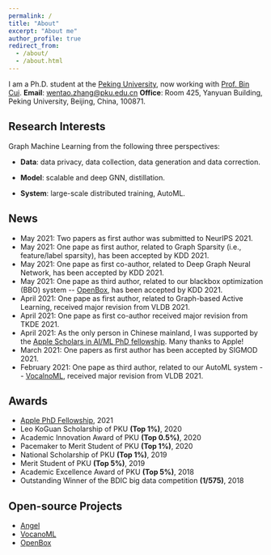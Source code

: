 ```yaml
---
permalink: /
title: "About"
excerpt: "About me"
author_profile: true
redirect_from:
  - /about/
  - /about.html
---
```


I am a Ph.D. student at the [Peking University](https://www.pku.edu.cn/), now working with [Prof. Bin Cui](http://net.pku.edu.cn/~cuibin/).
**Email**: wentao.zhang@pku.edu.cn
**Office**: Room 425, Yanyuan Building, Peking University, Beijing, China, 100871.

Research Interests
---
Graph Machine Learning from the following three perspectives:
+ **Data**: data privacy, data collection, data generation and data correction.

+ **Model**: scalable and deep GNN, distillation.

+ **System**: large-scale distributed training, AutoML.

News
------
* May 2021: Two papers as first author was submitted to NeurIPS 2021.
* May 2021: One pape as first author, related to Graph Sparsity (i.e., feature/label sparsity), has been accepted by KDD 2021.
* May 2021: One pape as first co-author, related to Deep Graph Neural Network, has been accepted by KDD 2021.
* May 2021: One pape as third author, related to our blackbox optimization (BBO) system -- [OpenBox](https://open-box.readthedocs.io/en/latest/), has been accepted by KDD 2021.
* April 2021: One pape as first author, related to Graph-based Active Learning, received major revision from VLDB 2021.
* April 2021: One pape as first co-author received major revision from TKDE 2021.
* April 2021: As the only person in Chinese mainland, I was supported by the [Apple Scholars in AI/ML PhD fellowship](https://machinelearning.apple.com/updates/apple-scholars-aiml-2021). Many thanks to Apple!
* March 2021: One papers as first author has been accepted by SIGMOD 2021.
* February 2021: One pape as third author, related to our AutoML system -- [VocalnoML](https://github.com/PKU-DAIR/soln-ml), received major revision from VLDB 2021.
<!-- * May-17-2020, Our paper *Individual Fairness for Graph Neural Networks: A Ranking based Approach* has been accepted by SIGKDD 2021. -->

Awards
------
* [Apple PhD Fellowship](https://machinelearning.apple.com/updates/apple-scholars-aiml-2021), 2021
* Leo KoGuan Scholarship of PKU **(Top 1%)**, 2020
* Academic Innovation Award of PKU **(Top 0.5%)**, 2020
* Pacemaker to Merit Student of PKU **(Top 1%)**, 2020
* National Scholarship of PKU **(Top 1%)**, 2019
* Merit Student of PKU **(Top 5%)**, 2019
* Academic Excellence Award of PKU **(Top 5%)**, 2018
* Outstanding Winner of the BDIC big data competition **(1/575)**, 2018



Open-source Projects
------
* [Angel](https://github.com/Angel-ML/angel)
* [VocanoML](https://pypi.org/project/soln-ml)
* [OpenBox](https://open-box.readthedocs.io/en/latest)
<!-- * Srimanth Tangedipalli (B.S. in Computer Science @UVa) -->
<!-- * Nitin Maddi (B.S. in Computer Science @UVa) -->

